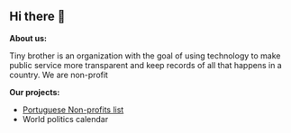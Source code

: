 ## Hi there 👋

**About us:**

Tiny brother is an organization with the goal of using technology to make public service more transparent and keep records of all that happens in a country. 
We are non-profit

**Our projects:**
- [Portuguese Non-profits list](https://github.com/Tiny-Brother/portuguese-NGOs)
- World politics calendar
<!---
- Governament watch :
  - Portugalcontract data and analysis
  - Corruption cases registry
- Fix my city Portugal
- Alaveteli for Portugal
-- >

